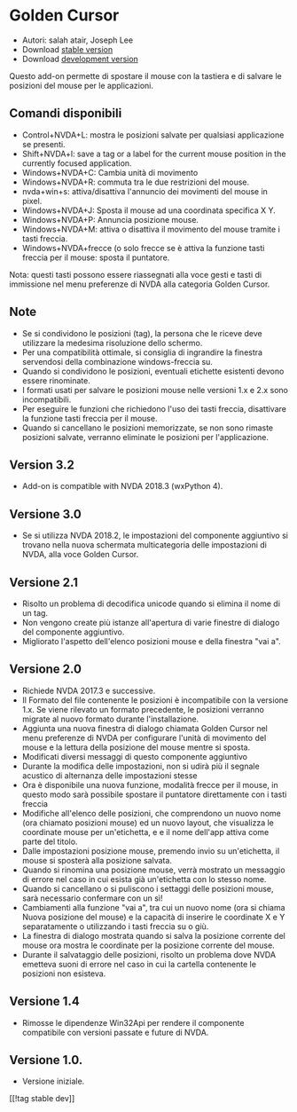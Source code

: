 # Golden Cursor #

* Autori: salah atair, Joseph Lee
* Download [stable version][1]
* Download [development version][2]

Questo add-on permette di spostare il mouse con la tastiera e di salvare le
posizioni del mouse per le applicazioni. 

## Comandi disponibili

* Control+NVDA+L: mostra le posizioni salvate per qualsiasi applicazione se
  presenti.
* Shift+NVDA+l: save a tag or a label for the current mouse position in the
  currently focused application.
* Windows+NVDA+C: Cambia unità di movimento
* Windows+NVDA+R: commuta tra le due  restrizioni del mouse.
* nvda+win+s: attiva/disattiva l'annuncio dei movimenti del mouse in pixel.
* Windows+NVDA+J: Sposta il mouse ad una coordinata specifica X Y.
* Windows+NVDA+P: Annuncia posizione mouse.
* Windows+NVDA+M: attiva o disattiva il movimento del mouse tramite i tasti
  freccia.
* Windows+NVDA+frecce (o solo frecce se è attiva la funzione tasti freccia
  per il mouse: sposta il puntatore.

Nota: questi tasti possono essere riassegnati alla voce gesti e tasti di
immissione nel menu preferenze di NVDA alla categoria Golden Cursor.

## Note

* Se si condividono le posizioni (tag), la persona che le riceve deve
  utilizzare la medesima risoluzione dello schermo.
* Per una compatibilità ottimale, si consiglia di ingrandire la finestra
  servendosi della combinazione windows-freccia su.
* Quando si condividono le posizioni, eventuali etichette esistenti devono
  essere rinominate.
* I formati usati per salvare le posizioni mouse nelle versioni 1.x e 2.x
  sono incompatibili.
* Per eseguire le funzioni che richiedono l'uso dei tasti freccia,
  disattivare la funzione tasti freccia per il mouse.
* Quando si cancellano le posizioni memorizzate, se non sono rimaste
  posizioni salvate, verranno eliminate le posizioni per l'applicazione.

## Version 3.2

* Add-on is compatible with NVDA 2018.3 (wxPython 4).

## Versione 3.0

* Se si utilizza NVDA 2018.2, le impostazioni del componente aggiuntivo si
  trovano nella nuova schermata multicategoria delle impostazioni di NVDA,
  alla voce Golden Cursor.

## Versione 2.1

* Risolto un problema di decodifica unicode quando si elimina il nome di un
  tag.
* Non vengono create più istanze all'apertura di varie finestre di dialogo
  del componente aggiuntivo.
* Migliorato l'aspetto dell'elenco posizioni mouse e della finestra "vai a".

## Versione 2.0

* Richiede NVDA 2017.3 e successive.
* Il Formato del file contenente le posizioni è incompatibile con la
  versione 1.x. Se viene rilevato un formato precedente, le posizioni
  verranno migrate al nuovo formato durante l'installazione.
* Aggiunta una nuova finestra di dialogo chiamata Golden Cursor nel menu
  preferenze di NVDA  per configurare l'unità di movimento del mouse e la
  lettura della posizione del mouse mentre si sposta.
* Modificati diversi messaggi di questo componente aggiuntivo
* Durante la modifica delle impostazioni, non si udirà più il segnale
  acustico di alternanza delle impostazioni stesse
* Ora è disponibile una nuova funzione,  modalità frecce per il mouse, in
  questo modo sarà possibile spostare il puntatore direttamente con i tasti
  freccia
* Modifiche all'elenco delle posizioni, che comprendono un nuovo nome (ora
  chiamato posizioni mouse) ed un nuovo layout, che visualizza le coordinate
  mouse per un'etichetta, e e il nome dell'app attiva come parte del titolo.
* Dalle impostazioni posizione mouse, premendo invio su un'etichetta, il
  mouse si sposterà alla posizione salvata.
* Quando si rinomina una posizione mouse, verrà mostrato un messaggio di
  errore nel caso in cui esista già un'etichetta con lo stesso nome.
* Quando si cancellano o si puliscono i settaggi delle posizioni mouse, sarà
  necessario confermare con un sì!
* Cambiamenti alla funzione "vai a", tra cui un nuovo nome (ora si chiama
  Nuova posizione del mouse) e la capacità di inserire le coordinate X e Y
  separatamente o utilizzando i tasti freccia su o giù. 
* La finestra di dialogo mostrata quando si salva la posizione corrente del
  mouse ora mostra le coordinate per la posizione corrente del mouse. 
* Durante il salvataggio delle posizioni, risolto un problema dove NVDA
  emetteva suoni di errore nel caso in cui la cartella contenente le
  posizioni non esisteva.

## Versione 1.4

* Rimosse le dipendenze Win32Api per rendere il componente compatibile con
  versioni passate e future di NVDA.

## Versione 1.0.

* Versione iniziale.

[[!tag stable dev]]

[1]: https://addons.nvda-project.org/files/get.php?file=gc

[2]: https://addons.nvda-project.org/files/get.php?file=gc-dev

